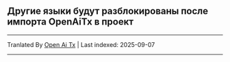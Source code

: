 ## Другие языки будут разблокированы после импорта OpenAiTx в проект

---

Tranlated By [Open Ai Tx](https://github.com/OpenAiTx/OpenAiTx) | Last indexed: 2025-09-07

---